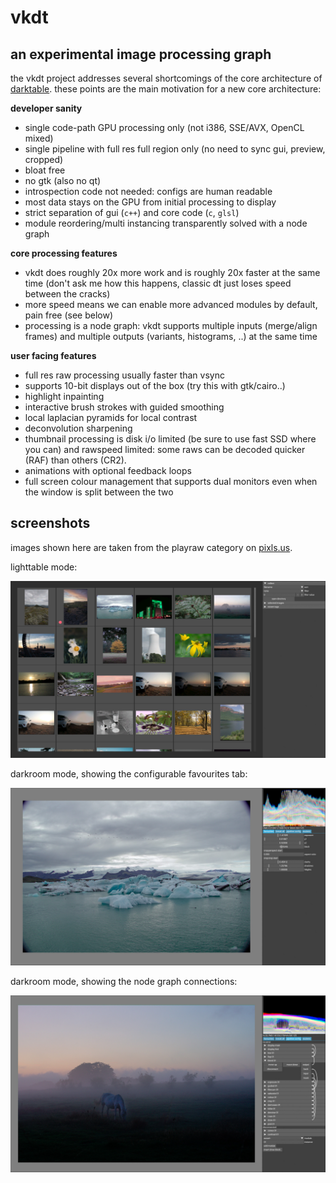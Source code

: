 # vkdt

## an experimental image processing graph

the vkdt project addresses several shortcomings of the core
architecture of [darktable](https://darktable.org). these points are the main
motivation for a new core architecture:


**developer sanity**

* single code-path GPU processing only (not i386, SSE/AVX, OpenCL mixed)
* single pipeline with full res full region only (no need to sync gui, preview, cropped)
* bloat free
* no gtk (also no qt)
* introspection code not needed: configs are human readable
* most data stays on the GPU from initial processing to display
* strict separation of gui (`c++`) and core code (`c`, `glsl`)
* module reordering/multi instancing transparently solved with a node graph


**core processing features**

* vkdt does roughly 20x more work and is roughly 20x faster at the same time
  (don't ask me how this happens, classic dt just loses speed between the
  cracks)
* more speed means we can enable more advanced modules by default, pain free (see below)
* processing is a node graph: vkdt supports multiple inputs (merge/align
  frames) and multiple outputs (variants, histograms, ..) at the same time


**user facing features**

* full res raw processing usually faster than vsync
* supports 10-bit displays out of the box (try this with gtk/cairo..)
* highlight inpainting
* interactive brush strokes with guided smoothing
* local laplacian pyramids for local contrast
* deconvolution sharpening
* thumbnail processing is disk i/o limited (be sure to use fast SSD where you
  can) and rawspeed limited: some raws can be decoded quicker (RAF) than
  others (CR2).
* animations with optional feedback loops
* full screen colour management that supports dual monitors even when the
  window is split between the two


## screenshots

images shown here are taken from the playraw category on [pixls.us](https://pixls.us).

lighttable mode:

[![](img/screen-lt.jpg)](img/screen-lt.jpg)

darkroom mode, showing the configurable favourites tab:

[![](img/screen-dr-fav.jpg)](img/screen-dr-fav.jpg)

darkroom mode, showing the node graph connections:

[![](img/screen-dr-con.jpg)](img/screen-dr-con.jpg)
